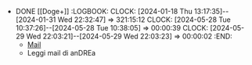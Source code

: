 - DONE  [[Doge+]]
  :LOGBOOK:
  CLOCK: [2024-01-18 Thu 13:17:35]--[2024-01-31 Wed 22:32:47] =>  321:15:12
  CLOCK: [2024-05-28 Tue 10:37:26]--[2024-05-28 Tue 10:38:05] =>  00:00:39
  CLOCK: [2024-05-29 Wed 22:03:21]--[2024-05-29 Wed 22:03:23] =>  00:00:02
  :END:
	- [Mail](file:///C:/Users/nickd/Downloads/Blocco_DOGE+.pdf)
	- Leggi mail di anDREa